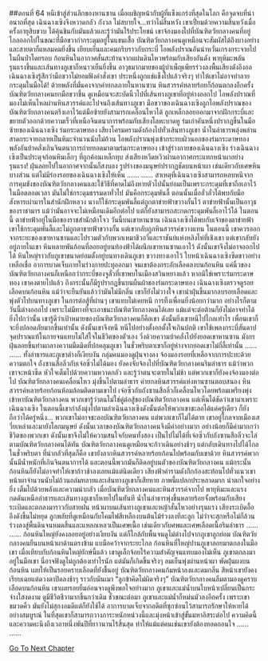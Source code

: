 ##ตอนที่ 64 หนีเข้าสู่ส่วนลึกของหานซาน
เมื่อเผชิญหน้ากับผู้ที่แข็งแกร่งที่สุดในโลก คือจุดจบที่น่าอนาถที่สุด เฉินฉางเซิงจึงหวาดกลัว กังวล ไม่สบายใจ...ทว่าไม่สิ้นหวัง
เขาเปี่ยมด้วยความสิ้นหวังเมื่อครั้งอายุสิบขวบ ได้คุ้นชินกับมันแล้วและรู้ว่ามันไร้ประโยชน์
เขาจ้องมองไปที่บัณฑิตวัยกลางคนที่อยู่ไกลออกไปในขณะที่มือขวากำกระดุมอยู่ในแขนเสื้อ
บัณฑิตวัยกลางคนดูเหมือนจะสัมผัสได้ถึงบางอย่างและสายตาก็แหลมคมยิ่งขึ้น เยียบเย็นและคมกริบราวกับกระบี่ ไอพลังปราณอันน่าหวั่นเกรงกระจายไปในผืนป่าโดยรอบ
ก้อนหินในอากาศสั่นสะท้านจากแผ่นดินไหวพร้อมกับเสียงอันดัง
พายุหิมะพลันรุนแรงขึ้นและเส้นทางภูเขาก็หนาวเย็นยิ่งขึ้น อาวุธมากมายของผู้บำเพ็ญเพียรร่วงลงพื้นเสียงดังอึงอล
เฉินฉางเซิงรู้สึกว่ามือขวาไม่ยอมฟังคำสั่งเขา ประหนึ่งถูกแช่แข็งไปแล้วจริงๆ ทำให้เขาไม่อาจทำลายกระดุมในมือได้!
ด้วยพลังที่มั่นคงจากค่ายกลภายในหานซาน หินสวรรค์หลายร้อยก็ก้อนตกลงอีกครั้ง
บัณฑิตวัยกลางคนยกมือขวาขึ้น ดูเหมือนจะสะบัดนิ้วไปที่เส้นทางภูเขาที่อยู่ห่างออกไป
ไอพลังปราณที่มองไม่เห็นไหลผ่านหินสวรรค์และไปจนถึงเส้นทางภูเขา
มือขวาของเฉินฉางเซิงถูกไอพลังปราณของบัณฑิตวัยกลางคนตรึงเอาไว้แต่มือซ้ายยังสามารถเคลื่อนไหวได้
ลูกเหล็กลอยออกมาจากฝักกระบี่และขยายตัวออกด้วยความเร็วที่เหนือจินตนาการพร้อมกับเสียงโลหะบาดหู
ร่มเก่าคันหนึ่งปรากฏขึ้นในมือซ้ายของเฉินฉางเซิง
ร่มกระดาษทอง
เสียงโครมครามดังก้องไปทั่วเส้นทางภูเขา น้ำในลำธารพลุ่งพล่านสาดกระจายกลายเป็นหิมะจำนวนนับไม่ถ้วน
ไอพลังปราณพุ่งเข้ากระทบผิวนอกของร่มกระดาษทอง
พลังอันบ้าคลั่งเกินจินตนาการถ่ายทอดมาตามร่มกระดาษทอง เข้าสู่ร่างกายของเฉินฉางเซิง
ร่างเฉินฉางเซิงเป็นประดุจก้อนหินเล็กๆ ที่ถูกค้อนเหล็กทุบ ส่งเสียงหวีดหวิวผ่านอากาศกระแทกหน้าผาอย่างรุนแรง!
ฝุ่นลอยไปในอากาศจากนั้นก็สงบลง
รูปร่างของมนุษย์ปรากฏชัดบนหน้าผา เช่นเดียวกับเศษหินบางส่วน แต่ไม่มีร่องรอยของเฉินฉางเซิงให้เห็น
……
……
สาเหตุที่เฉินฉางเซิงสามารถหลบหนีจากการคุมขังของบัณฑิตวัยกลางคนและใช้วิธีที่คาดไม่ถึงหายตัวไปนั้นย่อมเป็นเพราะกระดุมที่เขาถือเอาไว้ในมือตลอดเวลา
มันไม่ใช่กระดุมธรรมดาทั่วไป มันคือกระดุมพันลี้
ตอนนั้นเมื่อลั่วลั่วได้พบกับมือสังหารเผ่ามารในสำนักฝึกหลวง นางก็ใช้กระดุมพันลี้แต่ถูกตาข่ายฟ้าขวางกั้นไว้
ตาข่ายฟ้านั้นเป็นอาวุธของราชามาร แม้ว่ามันอาจจะไม่เหมือนเดิมอีกต่อไป แต่ก็ยังสามารถสะกดกระดุมพันลี้เอาไว้ได้
ในตอนนี้ ตาข่ายฟ้าอยู่ในมือของราชสำนักต้าโจว
วันนี้บนเขาหานซาน เฉินฉางเซิงได้พบกับเจ้าของตาข่ายฟ้า เขาใช้กระดุมพันลี้และไม่ถูกตาขายฟ้าขวางกั้น แต่เขากลับถูกหินสวรรค์ขวางแทน
ในตอนนี้ เขาควรออกจากระยะของเขาหานซานและไปรวมตัวกับพวกเหมาชิวอวี่และราชันย์แห่งหลิงไห่ที่เชิงเขา แต่เขากลับยังอยู่ภายในเขา
หินหลายพันก้อนที่ลอยอยู่บนท้องฟ้าได้ผนึกเขาหานซานเอาไว้ ดังนั้นเขาจึงไม่อาจออกไปได้
หินใหญ่ราวกับภูเขาขนาดย่อมตั้งอยู่บนทางเดินภูเขา ขวางทางเอาไว้
ใบหน้าเฉินฉางเซิงซีดขาวอย่างเหลือเชื่อ อาการบาดเจ็บภายในร่างกายปะทุออกมา จนเขาต้องกระอักเลือดลงบนก้อนหิน
แค่นิ้วของบัณฑิตวัยกลางคนก็เหนือกว่ากระบี่ของจูลั่วที่เขาพบในเมืองสวินหยางแล้ว
หากมิใช่เพราะร่มกระดาษทอง เขาคงตายไปแล้ว
ถึงกระนั้นก็มีรูปรากฏขึ้นบนผืนผ้าของร่มกระดาษทอง
เฉินฉางเซิงตรวจดูรอยเลือดบนก้อนหิน แม้ว่าจะยืนยันแล้วว่ามันไม่มีกลิ่น เขาก็ยังไม่วางใจ เขานำฝุ่นขึ้นมากลบรอยเลือดและพุ่งตัวไปบนทางภูเขา
ในการต่อสู้ที่ผ่านๆ เขาแทบไม่เคยหนี การทิ้งเพื่อนยิ่งน้อยกว่ามาก อย่างไรก็ตาม วันนี้ต่างออกไป เพราะไม่มีทางที่จะเอาชนะบัณฑิตวัยกลางคนได้เลย แม้แต่จะต่อต้านก็ยังไม่อาจทำได้ ยิ่งไปกว่านั้น เขารู้ดีว่าเป้าหมายของบัณฑิตวัยกลางคนก็คือเขา ดังนั้นยิ่งเขาหนีไปไกลเท่าไร เพื่อนเขาก็จะยิ่งปลอดภัยมากขึ้นเท่านั้น
ดังนั้นเขาจึงหนี หนีไปอย่างตั้งอกตั้งใจเกินปกติ
เขาใช้เพลงกระบี่สันดาปจุดปราณแท้ในกายจนแทบไม่ใส่ใจในชีวิตของตัวเอง วิ่งด้วยความบ้าคลั่งไปยังยอดเขาหานซาน
มังกรฝุ่นลอยขึ้นท่ามกลางความมืดมิดที่ปกคลุมภูเขา ในชั่วพริบตาเขาก็อยู่ห่างจากยอดเขาไม่กี่ลี้เท่านั้น
……
……
ทั้งลำธารและภูเขาต่างก็เงียบงัน
กลุ่มคนมองดูฝุ่นจางลง จ้องมองรอยที่เหลือจากการปะทะด้วยความตกใจ ถังซานสือลิ่วกับเจ๋อซิ่วไม่ได้มอง ยังคงจับจ้องไปที่บัณฑิตวัยกลางคนริมลำธาร แม้ว่าพวกเขาจะหน้าซีด หัวใจเต็มไปด้วยความหวาดกลัว และรู้ว่าตนจะตายในไม่ช้า แต่พวกเขาก็ยังคงจ้องมองต่อไป
บัณฑิตวัยกลางคนเคลื่อนไหว มุ่งขึ้นไปตามลำธาร
ค่ายกลหินสวรรค์แห่งหานซานตอบสนอง หินสวรรค์หลายร้อยก้อนห้อมล้อมติดตามเขาไป
เจ๋อซิ่วกับถังซานสือลิ่วก็เคลื่อนไหวโดยพร้อมเพรียงพุ่งเข้าหาบัณฑิตวัยกลางคน พวกเขารู้ว่าตนไม่ใช่คู่ต่อสู้ของบัณฑิตวัยกลางคน แต่เห็นได้ชัดว่าเขามาเพราะเฉินฉางเซิง ในตอนนี้เขากำลังมุ่งไปตามล่าเฉินฉางเซิงดังนั้นต่อให้พวกเขาชะลอได้แค่ครู่เดียว ก็ยังถือว่าได้ครู่หนึ่ง...
พวกเขาไม่อาจชะลอบัณฑิตวัยกลางคน แต่พวกเขาก็ไม่ได้ตาย
เขาอยู่ไกลจากเมืองเสวี่ยเหล่าและมายังโลกมนุษย์ ดังนั้นเวลาของบัณฑิตวัยกลางคนจึงมีค่าอย่างมาก อย่างน้อยก็มีค่ามากกว่าชีวิตของพวกเขา ดังนั้นเขาจึงไม่ให้ความสนใจกับคนทั้งสอง
เป็นไปไม่ได้ที่เจ๋อซิ่วกับถังซานสือลิ่วจะไล่ตามบัณฑิตวัยกลางคนได้ทัน
บัณฑิตวัยกลางคนดูเหมือนจะก้าวเดินอย่างช้าๆ แต่กลับเดินทางไปได้ไกลในชั่วพริบตา
ที่น่ากลัวที่สุดก็คือ เขายังลากหินสวรรค์หลายร้อยก้อนไปพร้อมกับเขาด้วย
หินสวรรค์พวกนั้นมีน้ำหนักที่เกินจินตนาการได้ และตอนนี้พวกมันก็ติดอยู่บนตัวของบัณฑิตวัยกลางคน แม้กระนั้นก้อนหินก็ยังไม่อาจทำให้เขาก้าวช้าลงเลยแม้แต่นิดเดียว
เสียงฟ้าคำรามดังกึกก้องสะท้อนไปทั่วแนวเขา หน้าผาจำนวนนับไม่ถ้วนถล่มทลายและเส้นทางภูเขาก็เสียหาย
ภาพนี้แปลกประหลาดมาก น่าตกใจอย่างยิ่ง เต็มไปด้วยพลังและความน่ากลัว
เมื่อบัณฑิตวัยกลางคนและหินสวรรค์จากไป พายุหิมะและแรงกดดันเหนือลำธารและเส้นทางภูเขาก็หายไปในทันที
น้ำในลำธารพุ่งขึ้นหลายร้อยจั้งพร้อมกับเสียงระเบิดและตกลงมาราวกับสายฝน
หน้าผาบนเส้นทางภูเขาและหญ้าสั่นไหวอย่างรุนแรง เสียงระเบิดอื้ออึงดังขึ้นไม่หยุด
ลูกพลับที่ดูเหมือนกับโคมไฟสีเหลืองบนต้นไม้ร่วงลงทีละลูก ไม่ว่าจะสุกหรือไม่ก็ล้วนร่วงลงสู่พื้นดินจนหมดสิ้นและแหลกเหลวเป็นเศษเนื้อ
เช่นเดียวกับศพและเศษเลือดเนื้อริมลำธาร
……
……
ก้อนหินใหญ่ยังคงลอยอยู่อย่างเงียบงัน แต่ก็ใกล้กับพื้นจนดูไม่ต่างไปจากภูเขาลูกย่อม
บัณฑิตวัยกลางคนยืนบนหน้าผาด้านตรงข้าม แบมือคว้าจากระยะไกล ก้อนหินที่ใหญ่ปานภูเขาลอยมาตกลงในมือเขา
เมื่อเทียบกับก้อนหินใหญ่ยักษ์นี้แล้ว เขาดูเล็กจ้อยไร้ความสำคัญจนแทบมองไม่เห็น
ภูเขาตกลงมาอยู่ในมือเขา นี่อาจฟังดูไม่ถูกต้องเท่าไรนัก แต่มันก็เกิดขึ้นจริงๆ
ลมเย็นพุ่งผ่านหน้าผา พัดฝุ่นผงบนก้อนหิน เผยให้เป็นรอยคราบเลือดที่ยังชื้นอยู่
บัณฑิตวัยกลางคนก้มหน้าลงและดมกลิ่น สีหน้าเขายังคงเรียบเฉยแต่ดวงตาปิดลงช้าๆ ราวกับมึนเมา
“ลูกข้าคิดไม่ผิดจริงๆ”
บัณฑิตวัยกลางคนลืมตามองดูคราบเลือดบนก้อนหิน เขาเผยรอยยิ้มอ่อนจางดูพึงพอใจอย่างมาก
ภูเขาและแม่น้ำบนใบหน้าเปลี่ยนเป็นกระจ่างใสงดงาม ดูมีชีวิตชีวามากขึ้นกว่าเดิม
ชั่วขณะต่อมา ภูเขาและแม่น้ำก็หม่นมัวลงอีกครั้ง
เพราะเขาขมวดคิ้ว
มันยังไม่สุกงอมดีแต่ก็ยังใช้ได้
อาการบาดเจ็บจากอดีตที่ซุกซ่อนไว้สามารถรักษาให้หายได้อย่างสมบูรณ์
ในที่สุดเขาก็สามารถวางภาระหนักหน่วงนี้และมุ่งหน้าเข้าสู่ขั้นมหาอิสระต่อไป
ความคิดนี้และความคะนึงถึงเวลาหนึ่งพันปีที่ยาวนานไร้สิ้นสุด ทำให้แม้แต่คนเช่นเขายังต้องทอดถอนใจ
……
……


[Go To Next Chapter]( ./574.md)